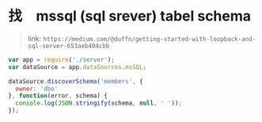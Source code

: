# 找　mssql (sql srever) tabel schema 

> link: `https://medium.com/@duffn/getting-started-with-loopback-and-sql-server-653aeb404cbb`



~~~js 
var app = require('./server');
var dataSource = app.dataSources.msSQL;

dataSource.discoverSchema('members', {
  owner: 'dbo'
}, function(error, schema) {
  console.log(JSON.stringify(schema, null, ' '));
});


~~~
